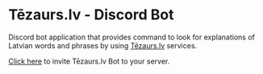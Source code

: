 # Tēzaurs.lv - Discord Bot

Discord bot application that provides command to look for explanations of Latvian words and phrases by using [Tēzaurs.lv](https://tezaurs.lv/) services.

[Click here](https://discord.com/api/oauth2/authorize?client_id=1015304704554709042&permissions=2048&scope=bot) to invite Tēzaurs.lv Bot to your server.
